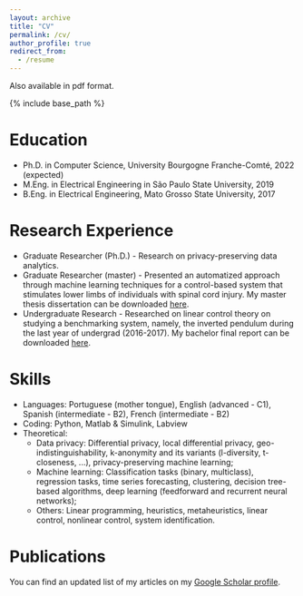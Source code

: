 ```yaml
---
layout: archive
title: "CV"
permalink: /cv/
author_profile: true
redirect_from:
  - /resume
---
```


Also available in pdf format.

{% include base_path %}

Education
======
* Ph.D. in Computer Science, University Bourgogne Franche-Comté, 2022 (expected)
* M.Eng. in Electrical Engineering in São Paulo State University, 2019
* B.Eng. in Electrical Engineering, Mato Grosso State University, 2017

Research Experience
======
* Graduate Researcher (Ph.D.) - Research on privacy-preserving data analytics.
* Graduate Researcher (master) - Presented an automatized approach through machine learning techniques for a control-based system that stimulates lower limbs of individuals with spinal cord injury. My master thesis dissertation can be downloaded [here](http://hharcolezi.github.io/files/2019_UNESP_Master_thesis_compressed.pdf).
* Undergraduate Research - Researched on linear control theory on studying a benchmarking system, namely, the inverted pendulum during the last year of undergrad (2016-2017). My bachelor final report can be downloaded [here](http://hharcolezi.github.io/files/2017_UNEMAT_Final_Work.pdf).

Skills
======
* Languages: Portuguese (mother tongue), English (advanced - C1), Spanish (intermediate - B2), French (intermediate - B2)
* Coding: Python, Matlab & Simulink, Labview 
* Theoretical: 
  * Data privacy: Differential privacy, local differential privacy, geo-indistinguishability, k-anonymity and its variants (l-diversity, t-closeness, ...), privacy-preserving machine learning;
  * Machine learning: Classification tasks (binary, multiclass), regression tasks, time series forecasting, clustering, decision tree-based algorithms, deep learning (feedforward and recurrent neural networks);
  * Others: Linear programming, heuristics, metaheuristics, linear control, nonlinear control, system identification.

Publications
======
You can find an updated list of my articles on my [Google Scholar profile](https://scholar.google.com/citations?hl=en&user=VJgSocwAAAAJ).
